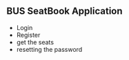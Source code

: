 ## BUS SeatBook Application
  - Login
  - Register
  - get the seats
  - resetting the password
    
